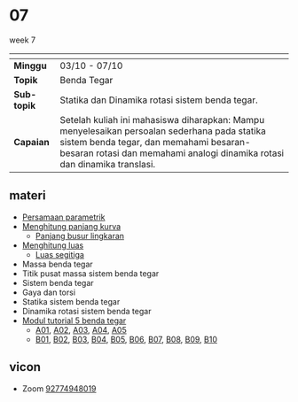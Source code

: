 # 07
week 7

<span> | <span>
:- | :-
**Minggu** | 03/10 - 07/10
**Topik** | Benda Tegar
**Sub-topik** | Statika dan Dinamika rotasi sistem benda tegar.
**Capaian** | Setelah kuliah ini mahasiswa diharapkan: Mampu menyelesaikan persoalan sederhana pada statika sistem benda tegar, dan memahami besaran-besaran rotasi dan memahami analogi dinamika rotasi dan dinamika translasi.


## materi
+ [Persamaan parametrik](text/parametric-equation.md)
+ [Menghitung panjang kurva](text/length.md)
  + [Panjang busur lingkaran](text/length-arc.md)
+ [Menghitung luas](text/area.md)
  + [Luas segitiga](text/area-triangle.md)
+ Massa benda tegar
+ Titik pusat massa sistem benda tegar
+ Sistem benda tegar
+ Gaya dan torsi
+ Statika sistem benda tegar
+ Dinamika rotasi sistem benda tegar
+ [Modul tutorial 5 benda tegar](module-05-a.pdf)
  + [A01](text/a01.md), [A02](text/a02.md), [A03](text/a03.md), [A04](text/a04.md), [A05](text/a05.md)
  + [B01](text/b01.md), [B02](text/b02.md), [B03](text/b03.md), [B04](text/b04.md), [B05](text/b05.md), [B06](text/b06.md), [B07](text/b07.md), [B08](text/b08.md), [B09](text/b09.md), [B10](text/b10.md)


## vicon
+ Zoom [92774948019](https://itb-ac-id.zoom.us/j/92774948019?pwd=WVVBRllUQlpabkVmdXJ3d1hvNmtBUT09)